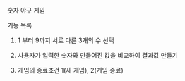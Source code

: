 숫자 야구 게임

기능 목록

1. 1 부터 9까지 서로 다른 3개의 수 선택


2. 사용자가 입력한 숫자와 만들어진 값을 비교하여 결과값 만들기


3. 게임의 종료조건 1(새 게임), 2(게임 종료)
